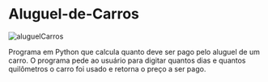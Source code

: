 # Aluguel-de-Carros
![aluguelCarros](https://user-images.githubusercontent.com/121234114/217607298-a5ff95ea-5f26-45f8-a210-0ccccf943496.png)

Programa em Python que calcula quanto deve ser pago pelo aluguel de um carro. O programa pede ao usuário para digitar quantos dias e quantos quilômetros o carro foi usado e retorna o preço a ser pago.
